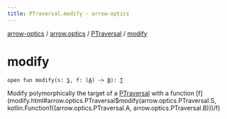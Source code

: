 ```yaml
---
title: PTraversal.modify - arrow-optics
---
```


[arrow-optics](../../index.html) / [arrow.optics](../index.html) / [PTraversal](index.html) / [modify](./modify.html)

# modify

`open fun modify(s: `[`S`](index.html#S)`, f: (`[`A`](index.html#A)`) -> `[`B`](index.html#B)`): `[`T`](index.html#T)

Modify polymorphically the target of a [PTraversal](index.html) with a function [f](modify.html#arrow.optics.PTraversal$modify(arrow.optics.PTraversal.S, kotlin.Function1((arrow.optics.PTraversal.A, arrow.optics.PTraversal.B)))/f)

